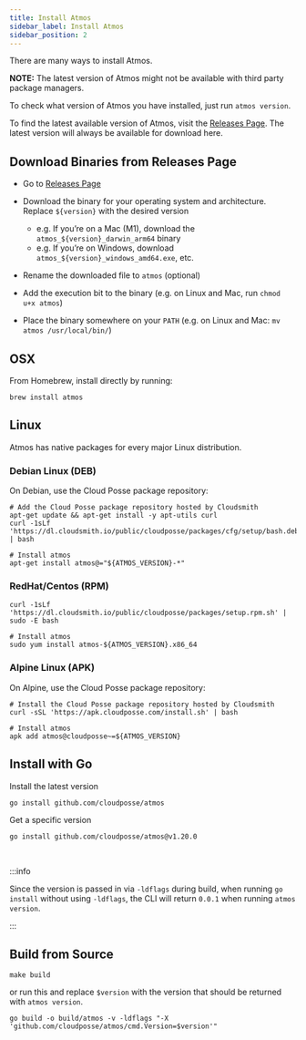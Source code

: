 ```yaml
---
title: Install Atmos
sidebar_label: Install Atmos
sidebar_position: 2
---
```


There are many ways to install Atmos.

__NOTE:__ The latest version of Atmos might not be available with third party package managers.

To check what version of Atmos you have installed, just run `atmos version`.

To find the latest available version of Atmos, visit the [Releases Page](https://github.com/cloudposse/atmos/releases). The latest version will
always be available for download here.

## Download Binaries from Releases Page

- Go to [Releases Page](https://github.com/cloudposse/atmos/releases)
- Download the binary for your operating system and architecture. Replace `${version}` with the desired version

  - e.g. If you’re on a Mac (M1), download the `atmos_${version}_darwin_arm64` binary
  - e.g. If you’re on Windows, download `atmos_${version}_windows_amd64.exe`, etc.

- Rename the downloaded file to `atmos` (optional)
- Add the execution bit to the binary (e.g. on Linux and Mac, run `chmod u+x atmos`)
- Place the binary somewhere on your `PATH` (e.g. on Linux and Mac: `mv atmos /usr/local/bin/`)

## OSX

From Homebrew, install directly by running:

```shell
brew install atmos
```

## Linux

Atmos has native packages for every major Linux distribution.

### Debian Linux (DEB)

On Debian, use the Cloud Posse package repository:

```shell
# Add the Cloud Posse package repository hosted by Cloudsmith
apt-get update && apt-get install -y apt-utils curl
curl -1sLf 'https://dl.cloudsmith.io/public/cloudposse/packages/cfg/setup/bash.deb.sh' | bash

# Install atmos
apt-get install atmos@="${ATMOS_VERSION}-*"
```

### RedHat/Centos (RPM)

```shell
curl -1sLf 'https://dl.cloudsmith.io/public/cloudposse/packages/setup.rpm.sh' | sudo -E bash

# Install atmos
sudo yum install atmos-${ATMOS_VERSION}.x86_64
```

### Alpine Linux (APK)

On Alpine, use the Cloud Posse package repository:

```shell
# Install the Cloud Posse package repository hosted by Cloudsmith
curl -sSL 'https://apk.cloudposse.com/install.sh' | bash

# Install atmos
apk add atmos@cloudposse~=${ATMOS_VERSION}
```

## Install with Go

Install the latest version

```shell
go install github.com/cloudposse/atmos
```

Get a specific version

```shell
go install github.com/cloudposse/atmos@v1.20.0
```

<br/>

:::info

Since the version is passed in via `-ldflags` during build, when running `go install` without using `-ldflags`, the CLI will return `0.0.1`
when running `atmos version`.

:::

## Build from Source

```shell
make build
```

or run this and replace `$version` with the version that should be returned with `atmos version`.

```shell
go build -o build/atmos -v -ldflags "-X 'github.com/cloudposse/atmos/cmd.Version=$version'"
```
